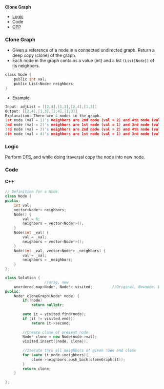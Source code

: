  **Clone Graph**
 - [Logic](#l)
 - Code
  - [CPP](#c)
 
### Clone Graph
- Given a reference of a node in a connected undirected graph. Return a deep copy (clone) of the graph.
- Each node in the graph contains a value (int) and a list `(List[Node])` of its neighbors.
```c
class Node {
    public int val;
    public List<Node> neighbors;
}
```
- Example
```c
Input: adjList = [[2,4],[1,3],[2,4],[1,3]]
Output: [[2,4],[1,3],[2,4],[1,3]]
Explanation: There are 4 nodes in the graph.
1st node (val = 1)'s neighbors are 2nd node (val = 2) and 4th node (val = 4).
2nd node (val = 2)'s neighbors are 1st node (val = 1) and 3rd node (val = 3).
3rd node (val = 3)'s neighbors are 2nd node (val = 2) and 4th node (val = 4).
4th node (val = 4)'s neighbors are 1st node (val = 1) and 3rd node (val = 3).
```

<a name=l></a>
### Logic
Perform DFS, and while doing traversal copy the node into new node.

### Code
<a name=cpp></a>
#### C++
```cpp
// Definition for a Node.
class Node {
public:
    int val;
    vector<Node*> neighbors;
    Node() {
        val = 0;
        neighbors = vector<Node*>();
    }
    Node(int _val) {
        val = _val;
        neighbors = vector<Node*>();
    }
    Node(int _val, vector<Node*> _neighbors) {
        val = _val;
        neighbors = _neighbors;
    }
};

class Solution {
                  //orig, new
    unordered_map<Node*, Node*> visited;         //Original, Newnode. We return newNode if original is queried
public:
    Node* cloneGraph(Node* node) {
        if(!node)
            return nullptr;
        
        auto it = visited.find(node);
        if (it != visited.end())
            return it->second;
        
        //Create clone of present node
        Node* clone = new Node(node->val);
        visited.insert({node, clone});
        
        //Iterate thru all neighbors of given node and clone
        for (auto it:node->neighbors){
            clone->neighbors.push_back(cloneGraph(it));
        }
        return clone;
    }
    
};
```
